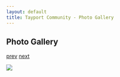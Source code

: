 ```yaml
---
layout: default
title: Tayport Community - Photo Gallery
---
```

## Photo Gallery

[prev](http://tayport.org.uk/photo/280) [next](http://tayport.org.uk/photo/282)

![ ](http://tayport.org.uk/media/281.jpg " ")


